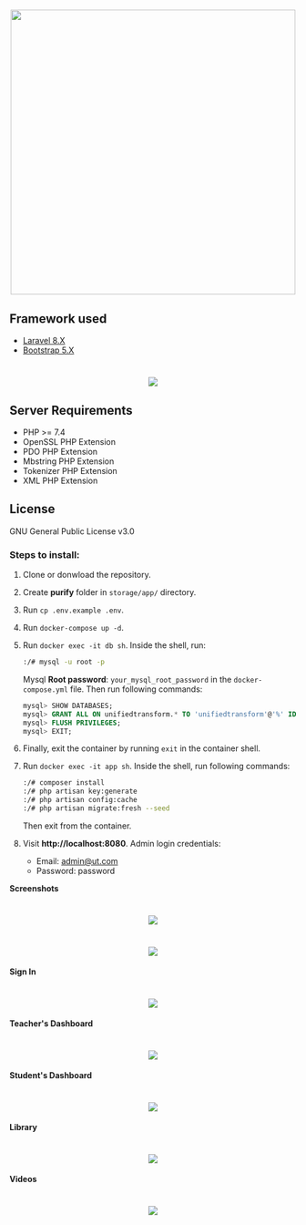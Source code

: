 <h1 align="center"><img src="public/appname.svg" width="500"></h1>

## Framework used

- [Laravel 8.X](https://laravel.com/docs/8.x)
- [Bootstrap 5.X](https://getbootstrap.com/docs/5.0/getting-started/introduction/)

<h1 align="center"><img src="public/docs/imgs/ut/Screenshot (226).png"></h1>

## Server Requirements

- PHP >= 7.4
- OpenSSL PHP Extension
- PDO PHP Extension
- Mbstring PHP Extension
- Tokenizer PHP Extension
- XML PHP Extension

## License

GNU General Public License v3.0

### Steps to install:
1. Clone or donwload the repository.
2. Create **purify** folder in `storage/app/` directory.
3. Run `cp .env.example .env`.
4. Run `docker-compose up -d`.
5. Run `docker exec -it db sh`. Inside the shell, run:

    ```sh
    :/# mysql -u root -p
    ```

    Mysql **Root password**: `your_mysql_root_password` in the `docker-compose.yml` file. Then run following commands:

    ```sql
    mysql> SHOW DATABASES;
    mysql> GRANT ALL ON unifiedtransform.* TO 'unifiedtransform'@'%' IDENTIFIED BY 'secret';
    mysql> FLUSH PRIVILEGES;
    mysql> EXIT;
    ```
6. Finally, exit the container by running `exit` in the container shell.
7. Run `docker exec -it app sh`. Inside the shell, run following commands:

    ```sh
    :/# composer install
    :/# php artisan key:generate
    :/# php artisan config:cache
    :/# php artisan migrate:fresh --seed
    ```

    Then exit from the container.
8. Visit **http://localhost:8080**. Admin login credentials:

    - Email: admin@ut.com
    - Password: password


**Screenshots**
<h1 align="center"><img src="public/docs/imgs/ut/Screenshot (227).png"></h1>
<h1 align="center"><img src="public/docs/imgs/ut/Screenshot (228).png"></h1>

**Sign In**
<h1 align="center"><img src="public/docs/imgs/ut/Screenshot (234).png"></h1>

**Teacher's Dashboard**
<h1 align="center"><img src="public/docs/imgs/ut/Screenshot (235).png"></h1>

**Student's Dashboard**
<h1 align="center"><img src="public/docs/imgs/ut/Screenshot (236).png"></h1>

**Library**
<h1 align="center"><img src="public/docs/imgs/ut/Screenshot (237).png"></h1>

**Videos**
<h1 align="center"><img src="public/docs/imgs/ut/Screenshot (238).png"></h1>




